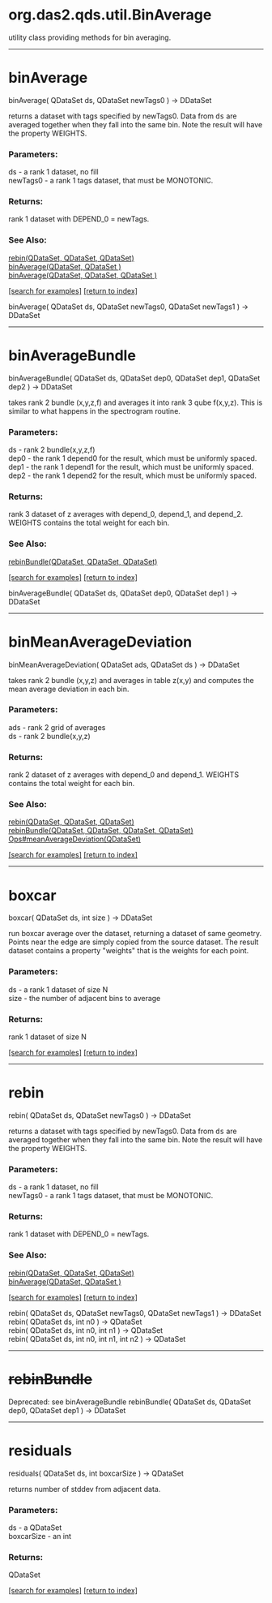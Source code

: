 # org.das2.qds.util.BinAverage

utility class providing methods for bin averaging.

***
<a name="binAverage"></a>
# binAverage
binAverage( QDataSet ds, QDataSet newTags0 ) &rarr; DDataSet

returns a dataset with tags specified by newTags0.  Data from <tt>ds</tt>
 are averaged together when they fall into the same bin.  Note the result
 will have the property WEIGHTS.

### Parameters:
ds - a rank 1 dataset, no fill
<br>newTags0 - a rank 1 tags dataset, that must be MONOTONIC.

### Returns:
rank 1 dataset with DEPEND_0 = newTags.
### See Also:
<a href='#rebin'>rebin(QDataSet, QDataSet, QDataSet)</a> <br>
<a href='#binAverage'>binAverage(QDataSet, QDataSet )</a> <br>
<a href='#binAverage'>binAverage(QDataSet, QDataSet, QDataSet )</a> <br>

<a href="https://github.com/autoplot/dev/search?q=binAverage&unscoped_q=binAverage">[search for examples]</a>
<a href="https://github.com/autoplot/documentation/blob/master/javadoc/index-all.md">[return to index]</a>

binAverage( QDataSet ds, QDataSet newTags0, QDataSet newTags1 ) &rarr; DDataSet<br>
***
<a name="binAverageBundle"></a>
# binAverageBundle
binAverageBundle( QDataSet ds, QDataSet dep0, QDataSet dep1, QDataSet dep2 ) &rarr; DDataSet

takes rank 2 bundle (x,y,z,f) and averages it into rank 3 qube f(x,y,z).  This is 
 similar to what happens in the spectrogram routine.

### Parameters:
ds - rank 2 bundle(x,y,z,f)
<br>dep0 - the rank 1 depend0 for the result, which must be uniformly spaced.
<br>dep1 - the rank 1 depend1 for the result, which must be uniformly spaced.
<br>dep2 - the rank 1 depend2 for the result, which must be uniformly spaced.

### Returns:
rank 3 dataset of z averages with depend_0, depend_1, and depend_2.  WEIGHTS contains the total weight for each bin.
### See Also:
<a href='#rebinBundle'>rebinBundle(QDataSet, QDataSet, QDataSet)</a> <br>

<a href="https://github.com/autoplot/dev/search?q=binAverageBundle&unscoped_q=binAverageBundle">[search for examples]</a>
<a href="https://github.com/autoplot/documentation/blob/master/javadoc/index-all.md">[return to index]</a>

binAverageBundle( QDataSet ds, QDataSet dep0, QDataSet dep1 ) &rarr; DDataSet<br>
***
<a name="binMeanAverageDeviation"></a>
# binMeanAverageDeviation
binMeanAverageDeviation( QDataSet ads, QDataSet ds ) &rarr; DDataSet

takes rank 2 bundle (x,y,z) and averages in table z(x,y) and computes the
 mean average deviation in each bin.

### Parameters:
ads - rank 2 grid of averages
<br>ds - rank 2 bundle(x,y,z)

### Returns:
rank 2 dataset of z averages with depend_0 and depend_1.  WEIGHTS contains the total weight for each bin.
### See Also:
<a href='#rebin'>rebin(QDataSet, QDataSet, QDataSet)</a> <br>
<a href='#rebinBundle'>rebinBundle(QDataSet, QDataSet, QDataSet, QDataSet)</a> <br>
<a href='Ops.md#meanAverageDeviation'>Ops#meanAverageDeviation(QDataSet)</a> <br>

<a href="https://github.com/autoplot/dev/search?q=binMeanAverageDeviation&unscoped_q=binMeanAverageDeviation">[search for examples]</a>
<a href="https://github.com/autoplot/documentation/blob/master/javadoc/index-all.md">[return to index]</a>

***
<a name="boxcar"></a>
# boxcar
boxcar( QDataSet ds, int size ) &rarr; DDataSet

run boxcar average over the dataset, returning a dataset of same geometry.  Points near the edge are simply copied from the
 source dataset.  The result dataset contains a property "weights" that is the weights for each point.

### Parameters:
ds - a rank 1 dataset of size N
<br>size - the number of adjacent bins to average

### Returns:
rank 1 dataset of size N

<a href="https://github.com/autoplot/dev/search?q=boxcar&unscoped_q=boxcar">[search for examples]</a>
<a href="https://github.com/autoplot/documentation/blob/master/javadoc/index-all.md">[return to index]</a>

***
<a name="rebin"></a>
# rebin
rebin( QDataSet ds, QDataSet newTags0 ) &rarr; DDataSet

returns a dataset with tags specified by newTags0.  Data from <tt>ds</tt>
 are averaged together when they fall into the same bin.  Note the result
 will have the property WEIGHTS.

### Parameters:
ds - a rank 1 dataset, no fill
<br>newTags0 - a rank 1 tags dataset, that must be MONOTONIC.

### Returns:
rank 1 dataset with DEPEND_0 = newTags.
### See Also:
<a href='#rebin'>rebin(QDataSet, QDataSet, QDataSet)</a> <br>
<a href='#binAverage'>binAverage(QDataSet, QDataSet )</a> <br>

<a href="https://github.com/autoplot/dev/search?q=rebin&unscoped_q=rebin">[search for examples]</a>
<a href="https://github.com/autoplot/documentation/blob/master/javadoc/index-all.md">[return to index]</a>

rebin( QDataSet ds, QDataSet newTags0, QDataSet newTags1 ) &rarr; DDataSet<br>
rebin( QDataSet ds, int n0 ) &rarr; QDataSet<br>
rebin( QDataSet ds, int n0, int n1 ) &rarr; QDataSet<br>
rebin( QDataSet ds, int n0, int n1, int n2 ) &rarr; QDataSet<br>
***
<a name="rebinBundle"></a>
# <del>rebinBundle</del>
Deprecated: see binAverageBundle
rebinBundle( QDataSet ds, QDataSet dep0, QDataSet dep1 ) &rarr; DDataSet<br>
***
<a name="residuals"></a>
# residuals
residuals( QDataSet ds, int boxcarSize ) &rarr; QDataSet

returns number of stddev from adjacent data.

### Parameters:
ds - a QDataSet
<br>boxcarSize - an int

### Returns:
QDataSet

<a href="https://github.com/autoplot/dev/search?q=residuals&unscoped_q=residuals">[search for examples]</a>
<a href="https://github.com/autoplot/documentation/blob/master/javadoc/index-all.md">[return to index]</a>

